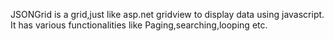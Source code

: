 JSONGrid is a grid,just like asp.net gridview to display data using javascript.
It has various functionalities like Paging,searching,looping etc.